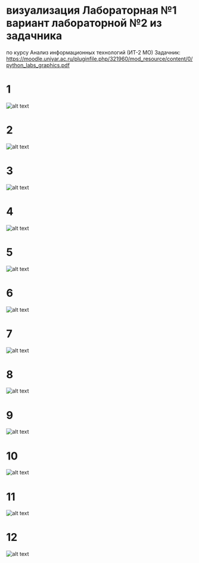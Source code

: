 # визуализация Лабораторная №1 вариант лабораторной №2 из задачника
по курсу Анализ информационных технологий (ИТ-2 МО)
Задачник: https://moodle.uniyar.ac.ru/pluginfile.php/321960/mod_resource/content/0/python_labs_graphics.pdf

# 1
![alt text](https://github.com/aiserrock/visualisation_python/blob/main/charts_png/1.png) 
# 2
![alt text](https://github.com/aiserrock/visualisation_python/blob/main/charts_png/2.png)
# 3
![alt text](https://github.com/aiserrock/visualisation_python/blob/main/charts_png/3.png)
# 4
![alt text](https://github.com/aiserrock/visualisation_python/blob/main/charts_png/4.png)
# 5
![alt text](https://github.com/aiserrock/visualisation_python/blob/main/charts_png/5.png)
# 6
![alt text](https://github.com/aiserrock/visualisation_python/blob/main/charts_png/6.png)
# 7
![alt text](https://github.com/aiserrock/visualisation_python/blob/main/charts_png/7.png)
# 8
![alt text](https://github.com/aiserrock/visualisation_python/blob/main/charts_png/8.png)
# 9
![alt text](https://github.com/aiserrock/visualisation_python/blob/main/charts_png/9.png)
# 10
![alt text](https://github.com/aiserrock/visualisation_python/blob/main/charts_png/10.png)
# 11
![alt text](https://github.com/aiserrock/visualisation_python/blob/main/charts_png/11.png)
# 12
![alt text](https://github.com/aiserrock/visualisation_python/blob/main/charts_png/12.png)
